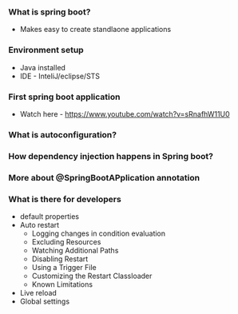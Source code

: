 
### What is spring boot?
* Makes easy to create standlaone applications

### Environment setup
* Java installed
* IDE - InteliJ/eclipse/STS
### First spring boot application
* Watch here - https://www.youtube.com/watch?v=sRnafhW11U0
### What is autoconfiguration?
### How dependency injection happens in Spring boot?
### More about @SpringBootAPplication annotation
### What is there for developers
* default properties
* Auto restart
	* Logging changes in condition evaluation
	* Excluding Resources
	* Watching Additional Paths
	* Disabling Restart
	* Using a Trigger File
	* Customizing the Restart Classloader
	* Known Limitations
* Live reload
* Global settings